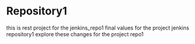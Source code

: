 # Repository1
this is rest project for the jenkins_repo1
final values for the project jenkins repository1
explore these changes for the project repo1
